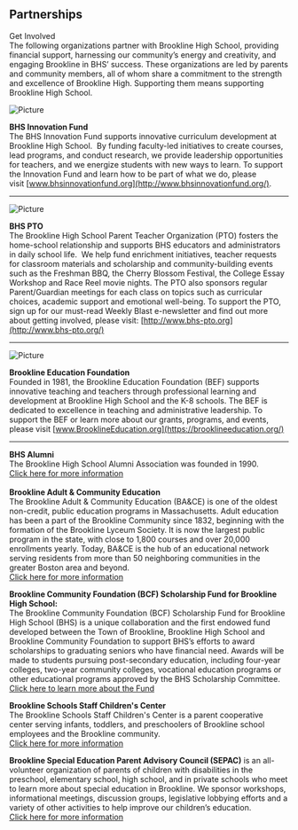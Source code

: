 Partnerships
------------

Get Involved  
The following organizations partner with Brookline High School, providing financial support, harnessing our community’s energy and creativity, and engaging Brookline in BHS’ success. These organizations are led by parents and community members, all of whom share a commitment to the strength and excellence of Brookline High. Supporting them means supporting Brookline High School. ​

![Picture](/uploads/8/0/1/5/801512/editor/bhsif-logo-200.png?1509115225)

**BHS Innovation Fund**  
The BHS Innovation Fund supports innovative curriculum development at Brookline High School.  By funding faculty-led initiatives to create courses, lead programs, and conduct research, we provide leadership opportunities for teachers, and we energize students with new ways to learn. To support the Innovation Fund and learn how to be part of what we do, please visit [www.bhsinnovationfund.org](http://www.bhsinnovationfund.org/).

* * *

![Picture](/uploads/8/0/1/5/801512/published/pto_1.jpg?1509115231)

**BHS PTO**  
The Brookline High School Parent Teacher Organization (PTO) fosters the home-school relationship and supports BHS educators and administrators in daily school life.  We help fund enrichment initiatives, teacher requests for classroom materials and scholarship and community-building events such as the Freshman BBQ, the Cherry Blossom Festival, the College Essay Workshop and Race Reel movie nights. The PTO also sponsors regular Parent/Guardian meetings for each class on topics such as curricular choices, academic support and emotional well-being. To support the PTO, sign up for our must-read Weekly Blast e-newsletter and find out more about getting involved, please visit: [http://www.bhs-pto.org](http://www.bhs-pto.org/)

* * *

![Picture](/uploads/8/0/1/5/801512/published/bef-logo.png?1509371640)

**Brookline Education Foundation**  
Founded in 1981, the Brookline Education Foundation (BEF) supports innovative teaching and teachers through professional learning and development at Brookline High School and the K-8 schools. The BEF is dedicated to excellence in teaching and administrative leadership. To support the BEF or learn more about our grants, programs, and events, please visit [www.BrooklineEducation.org](https://brooklineeducation.org/)

* * *

**BHS Alumni**  
The Brookline High School Alumni Association was founded in 1990.  
[Click here for more information  
​](http://www.brooklinehighalumni.org/)  
**Brookline Adult & Community Education**  
The Brookline Adult & Community Education (BA&CE) is one of the oldest non-credit, public education programs in Massachusetts. Adult education has been a part of the Brookline Community since 1832, beginning with the formation of the Brookline Lyceum Society. It is now the largest public program in the state, with close to 1,800 courses and over 20,000 enrollments yearly. Today, BA&CE is the hub of an educational network serving residents from more than 50 neighboring communities in the greater Boston area and beyond.  
[Click here for more information](http://www.brooklineadulted.org/)  
  
**Brookline Community Foundation (BCF) Scholarship Fund for Brookline High School:**  
The Brookline Community Foundation (BCF) Scholarship Fund for Brookline High School (BHS) is a unique collaboration and the first endowed fund developed between the Town of Brookline, Brookline High School and Brookline Community Foundation to support BHS’s efforts to award scholarships to graduating seniors who have financial need. Awards will be made to students pursuing post-secondary education, including four-year colleges, two-year community colleges, vocational education programs or other educational programs approved by the BHS Scholarship Committee.   
[Click here to learn more about the Fund](http://brooklinecommunity.org/bcf-scholarship-fund-for-bhs)  
  
**Brookline Schools Staff Children's Center**  
The Brookline Schools Staff Children's Center is a parent cooperative center serving infants, toddlers, and preschoolers of Brookline school employees and the Brookline community.  
[Click here for more information](http://www.staffchildrenscenter.org/)  
  
**Brookline Special Education Parent Advisory Council (SEPAC)** is an all-volunteer organization of parents of children with disabilities in the preschool, elementary school, high school, and in private schools who meet to learn more about special education in Brookline. We sponsor workshops, informational meetings, discussion groups, legislative lobbying efforts and a variety of other activities to help improve our children’s education.  
[Click here for more information](http://www.brooklinesepac.org/)